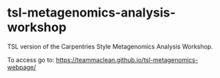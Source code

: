 # tsl-metagenomics-analysis-workshop

TSL version of the Carpentries Style Metagenomics Analysis Workshop.

To access go to: <https://teammaclean.github.io/tsl-metagenomics-webpage/>
